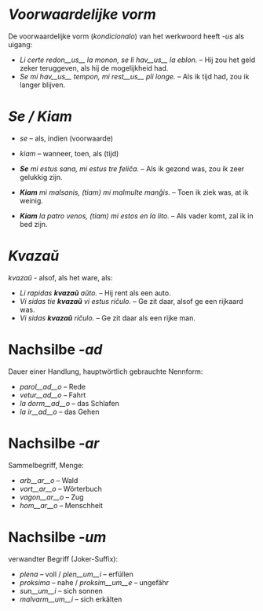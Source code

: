 # *Voorwaardelijke vorm*

De voorwaardelijke vorm (*kondicionalo*) van het werkwoord heeft *-us* als uigang:

- *Li certe redon__us__ la monon, se li hav__us__ la eblon.* – Hij zou het geld zeker teruggeven, als hij de mogelijkheid had.
- *Se mi hav__us__ tempon, mi rest__us__ pli longe.* – Als ik tijd had, zou ik langer blijven.

 

# *Se / Kiam*

- *se* – als, indien (voorwaarde)
- *kiam* – wanneer, toen, als (tijd)

- *__Se__ mi estus sana, mi estus tre feliĉa.* – Als ik gezond was, zou ik zeer gelukkig zijn.
- *__Kiam__ mi malsanis, (tiam) mi malmulte manĝis.* – Toen ik ziek was, at ik weinig.
- *__Kiam__ la patro venos, (tiam) mi estos en la lito.* – Als vader komt, zal ik in bed zijn.

 

# *Kvazaŭ*

*kvazaŭ* - alsof, als het ware, als:

- *Li rapidas __kvazaŭ__ aŭto.* – Hij rent als een auto.
- *Vi sidas tie __kvazaŭ__ vi estus riĉulo.* – Ge zit daar, alsof ge een rijkaard was.
- *Vi sidas __kvazaŭ__ riĉulo.* – Ge zit daar als een rijke man.

 

# Nachsilbe *-ad*

Dauer einer Handlung, hauptwörtlich gebrauchte Nennform:

- *parol__ad__o* – Rede
- *vetur__ad__o* – Fahrt
- *la dorm__ad__o* – das Schlafen
- *la ir__ad__o* – das Gehen
 

# Nachsilbe *-ar*

Sammelbegriff, Menge:

- *arb__ar__o* – Wald
- *vort__ar__o* – Wörterbuch
- *vagon__ar__o* – Zug
- *hom__ar__o* – Menschheit
 

# Nachsilbe *-um*

verwandter Begriff (Joker-Suffix):

- *plena* – voll / *plen__um__i* – erfüllen
- *proksima* – nahe / *proksim__um__e* – ungefähr
- *sun__um__i* – sich sonnen 
- *malvarm__um__i* – sich erkälten
 
